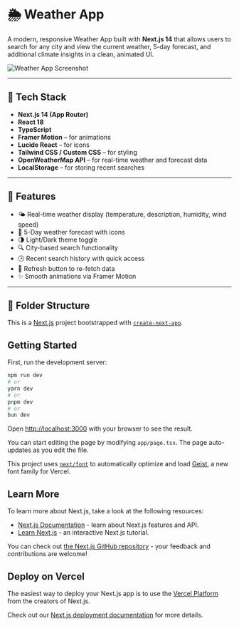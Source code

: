 # 🌦️ Weather App

A modern, responsive Weather App built with **Next.js 14** that allows users to search for any city and view the current weather, 5-day forecast, and additional climate insights in a clean, animated UI.

![Weather App Screenshot](./public/preview.png)

---

## 🔧 Tech Stack

- **Next.js 14 (App Router)**
- **React 18**
- **TypeScript**
- **Framer Motion** – for animations
- **Lucide React** – for icons
- **Tailwind CSS / Custom CSS** – for styling
- **OpenWeatherMap API** – for real-time weather and forecast data
- **LocalStorage** – for storing recent searches

---

## 🚀 Features

- 🌤️ Real-time weather display (temperature, description, humidity, wind speed)
- 📅 5-Day weather forecast with icons
- 🌗 Light/Dark theme toggle
- 🔍 City-based search functionality
- 🕒 Recent search history with quick access
- 🔄 Refresh button to re-fetch data
- ✨ Smooth animations via Framer Motion

---

## 🧩 Folder Structure


This is a [Next.js](https://nextjs.org) project bootstrapped with [`create-next-app`](https://nextjs.org/docs/app/api-reference/cli/create-next-app).


## Getting Started

First, run the development server:

```bash
npm run dev
# or
yarn dev
# or
pnpm dev
# or
bun dev
```

Open [http://localhost:3000](http://localhost:3000) with your browser to see the result.

You can start editing the page by modifying `app/page.tsx`. The page auto-updates as you edit the file.

This project uses [`next/font`](https://nextjs.org/docs/app/building-your-application/optimizing/fonts) to automatically optimize and load [Geist](https://vercel.com/font), a new font family for Vercel.

## Learn More

To learn more about Next.js, take a look at the following resources:

- [Next.js Documentation](https://nextjs.org/docs) - learn about Next.js features and API.
- [Learn Next.js](https://nextjs.org/learn) - an interactive Next.js tutorial.

You can check out [the Next.js GitHub repository](https://github.com/vercel/next.js) - your feedback and contributions are welcome!

## Deploy on Vercel

The easiest way to deploy your Next.js app is to use the [Vercel Platform](https://vercel.com/new?utm_medium=default-template&filter=next.js&utm_source=create-next-app&utm_campaign=create-next-app-readme) from the creators of Next.js.

Check out our [Next.js deployment documentation](https://nextjs.org/docs/app/building-your-application/deploying) for more details.
